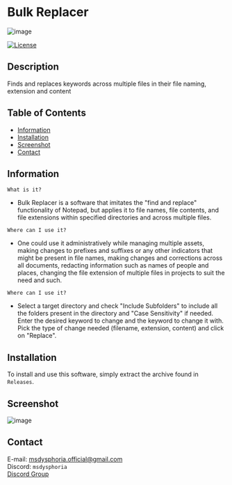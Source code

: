 # Bulk Replacer
![image](https://github.com/user-attachments/assets/cb935757-5dc0-422a-bf81-4470423220df)

[![License](https://img.shields.io/badge/license-Ms._Dysphoria-blue.svg)](LICENSE)

## Description

Finds and replaces keywords across multiple files in their file naming, extension and content
 
## Table of Contents
- [Information](#information)
- [Installation](#installation)
- [Screenshot](#screenshot)
- [Contact](#contact)

## Information
`What is it?` <br />
- Bulk Replacer is a software that imitates the "find and replace" functionality of Notepad, but applies it to file names, file contents, and file extensions within specified directories and across multiple files.
 
`Where can I use it?` <br />
- One could use it administratively while managing multiple assets, making changes to prefixes and suffixes or any other indicators that might be present in file names, making changes and corrections across all documents, redacting information such as names of people and places, changing the file extension of multiple files in projects to suit the need and such.

`Where can I use it?` <br />
- Select a target directory and check "Include Subfolders" to include all the folders present in the directory and "Case Sensitivity" if needed. Enter the desired keyword to change and the keyword to change it with. Pick the type of change needed (filename, extension, content) and click on "Replace".
## Installation

To install and use this software, simply extract the archive found in `Releases`.

## Screenshot

![image](https://github.com/user-attachments/assets/3ce8beba-6e89-4451-8749-80f85cfc2021)



## Contact
E-mail: msdysphoria.official@gmail.com<br />
Discord: `msdysphoria`<br />
[Discord Group](https://discord.gg/tG6krSHZbG)
